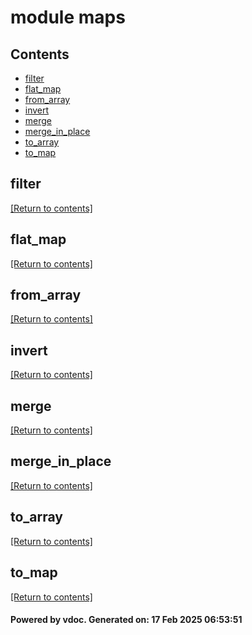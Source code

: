 # module maps


## Contents
- [filter](#filter)
- [flat_map](#flat_map)
- [from_array](#from_array)
- [invert](#invert)
- [merge](#merge)
- [merge_in_place](#merge_in_place)
- [to_array](#to_array)
- [to_map](#to_map)

## filter
[[Return to contents]](#Contents)

## flat_map
[[Return to contents]](#Contents)

## from_array
[[Return to contents]](#Contents)

## invert
[[Return to contents]](#Contents)

## merge
[[Return to contents]](#Contents)

## merge_in_place
[[Return to contents]](#Contents)

## to_array
[[Return to contents]](#Contents)

## to_map
[[Return to contents]](#Contents)

#### Powered by vdoc. Generated on: 17 Feb 2025 06:53:51
